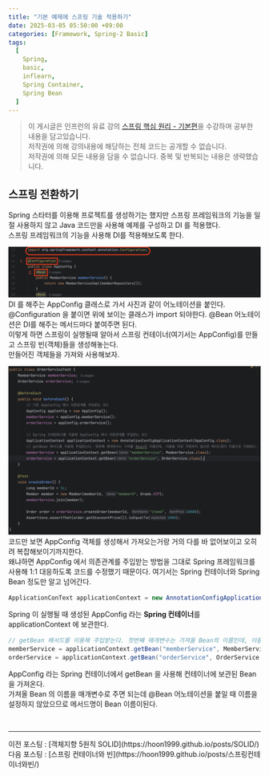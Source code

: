 ```yaml
---
title: "기본 예제에 스프링 기술 적용하기"
date: 2025-03-05 05:50:00 +09:00
categories: [Framework, Spring-2 Basic]
tags:
  [
    Spring,
    basic,
    inflearn,
    Spring Container,
    Spring Bean
  ]
---
```


> 이 게시글은 인프런의 유료 강의 [스프링 핵심 원리 - 기본편](https://www.inflearn.com/course/%EC%8A%A4%ED%94%84%EB%A7%81-%ED%95%B5%EC%8B%AC-%EC%9B%90%EB%A6%AC-%EA%B8%B0%EB%B3%B8%ED%8E%B8)을 수강하며 공부한 내용을 담고있습니다.<br>
> 저작권에 의해 강의내용에 해당하는 전체 코드는 공개할 수 없습니다. <br>
> 저작권에 의해 모든 내용을 담을 수 없습니다. 중복 및 반복되는 내용은 생략했습니다.<br>

## 스프링 전환하기
Spring 스타터를 이용해 프로젝트를 생성하기는 했지만 스프링 프레임워크의 기능을 일절 사용하지 않고 Java 코드만을 사용해 예제를 구성하고 DI 를 적용했다.<br>
스프링 프레임워크의 기능을 사용해 DI를 적용해보도록 한다.<br>

![사진1](https://github.com/Hoon1999/hoon1999.github.io/blob/main/assets/img/2025-03-05-기본예제에스프링기술적용하기/1.png?raw=true)<br>
DI 를 해주는 AppConfig 클래스로 가서 사진과 같이 어노테이션을 붙인다.<br>
@Configuration 을 붙이면 위에 보이는 클래스가 import 되야한다. @Bean 어노테이션은 DI를 해주는 메서드마다 붙여주면 된다.<br>
이렇게 하면 스프링이 실행될때 알아서 스프링 컨테이너(여기서는 AppConfig)를 만들고 스프링 빈(객체)들을 생성해놓는다.<br>
만들어진 객체들을 가져와 사용해보자.<br>

![사진2](https://github.com/Hoon1999/hoon1999.github.io/blob/main/assets/img/2025-03-05-기본예제에스프링기술적용하기/2.png?raw=true)<br>
코드만 보면 AppConfig 객체를 생성해서 가져오는거랑 거의 다를 바 없어보이고 오히려 복잡해보이기까지한다.<br>
왜냐하면 AppConfig 에서 의존관계를 주입받는 방법을 그대로 Spring 프레임워크를 사용해 1:1 대응하도록 코드를 수정했기 때문이다. 여기서는 Spring 컨테이너와 Spring Bean 정도만 알고 넘어간다.<br>

```java
ApplicationConText applicationContext = new AnnotationConfigApplicationContext(AppConfig.class);
```
Spring 이 실행될 때 생성된 AppConfig 라는 **Spring 컨테이너**를 applicationContext 에 보관한다.<br>

```java
// getBean 메서드를 이용해 주입받는다. 첫번째 매개변수는 가져올 Bean의 이름인데, 이름을 따로 지정하지 않으면 메서드명이 이름으로 지정된다.
memberService = applicationContext.getBean("memberService", MemberService.class);
orderService = applicationContext.getBean("orderService", OrderService.class);
```
AppConfig 라는 Spring 컨테이너에서 getBean 을 사용해 컨테이너에 보관된 Bean을 가져온다.<br>
가져올 Bean 의 이름을 매개변수로 주면 되는데 @Bean 어노테이션을 붙일 때 이름을 설정하지 않았으므로 메서드명이 Bean 이름이된다.<br>

<br>
<hr>
이전 포스팅 : [객체지향 5원칙 SOLID](https://hoon1999.github.io/posts/SOLID/)<br>
다음 포스팅 : [스프링 컨테이너와 빈](https://hoon1999.github.io/posts/스프링컨테이너와빈/)<br>